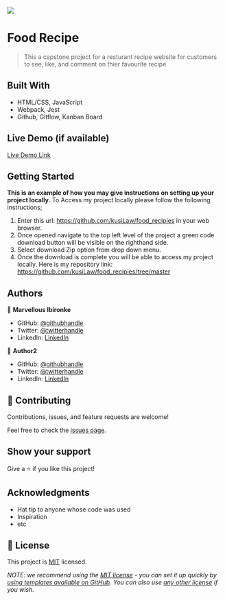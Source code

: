 ![](https://img.shields.io/badge/Microverse-blueviolet)

# Food Recipe

> This a capstone project for a resturant recipe website for customers to see, like, and comment on thier favourite recipe


## Built With

- HTML/CSS, JavaScript
- Webpack, Jest
- Github, Gitflow, Kanban Board

## Live Demo (if available)

[Live Demo Link](https://livedemo.com)


## Getting Started

**This is an example of how you may give instructions on setting up your project locally.**
To Access my project locally please follow the following instructions;
1. Enter this url:  https://github.com/kusiLaw/food_recipies in your web browser.
2. Once opened navigate to the top left level of the project a green code download button will be visible on the righthand side.
3. Select download Zip option from drop down menu.
4. Once the download is complete you will be able to access my project locally.
Here is my repository link: https://github.com/kusiLaw/food_recipies/tree/master

## Authors

👤 **Marvellous Ibironke**

- GitHub: [@githubhandle](https://github.com/githubhandle)
- Twitter: [@twitterhandle](https://twitter.com/twitterhandle)
- LinkedIn: [LinkedIn](https://linkedin.com/in/linkedinhandle)

👤 **Author2**

- GitHub: [@githubhandle](https://github.com/githubhandle)
- Twitter: [@twitterhandle](https://twitter.com/twitterhandle)
- LinkedIn: [LinkedIn](https://linkedin.com/in/linkedinhandle)

## 🤝 Contributing

Contributions, issues, and feature requests are welcome!

Feel free to check the [issues page](../../issues/).

## Show your support

Give a ⭐️ if you like this project!

## Acknowledgments

- Hat tip to anyone whose code was used
- Inspiration
- etc

## 📝 License

This project is [MIT](./LICENSE) licensed.

_NOTE: we recommend using the [MIT license](https://choosealicense.com/licenses/mit/) - you can set it up quickly by [using templates available on GitHub](https://docs.github.com/en/communities/setting-up-your-project-for-healthy-contributions/adding-a-license-to-a-repository). You can also use [any other license](https://choosealicense.com/licenses/) if you wish._
